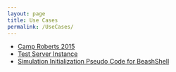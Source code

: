 ```yaml
---
layout: page
title: Use Cases
permalink: /UseCases/
---
```


- [Camp Roberts 2015](camproberts2015)
- [Test Server Instance](server-test-instance)
- [Simulation Initialization Pseudo Code for BeashShell](simulation-initialization)

